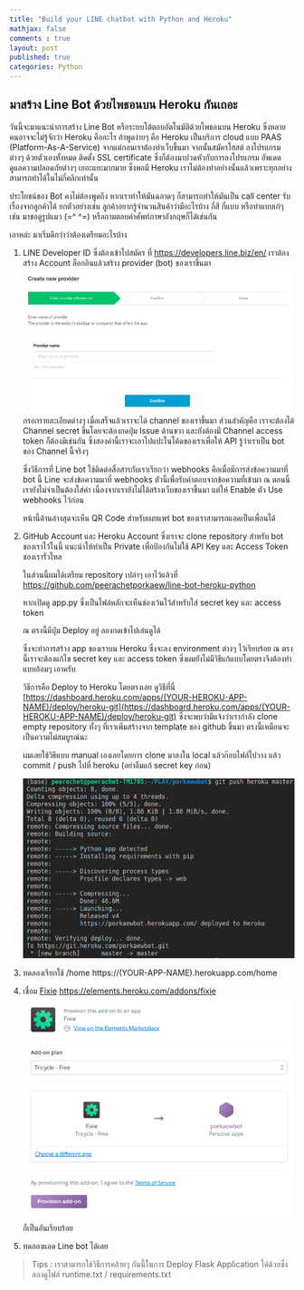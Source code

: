 ```yaml
---
title: "Build your LINE chatbot with Python and Heroku"
mathjax: false
comments : true
layout: post
published: true
categories: Python
---
```


## มาสร้าง Line Bot ด้วยไพธอนบน Heroku กันเถอะ

วันนี้จะมาแนะนำการสร้าง Line Bot หรือระบบโต้ตอบอัตโนมัติด้วยไพธอนบน Heroku ซึ่งหลายคนอาจจะไม่รู้จักว่า Heroku คืออะไร ถ้าพูดง่ายๆ คือ Heroku เป็นบริการ cloud แบบ PAAS (Platform-As-A-Service) จากแต่กอนเราต้องทำเว็บขึ้นมา จากนั้นสมัครโฮสต์ ลงโปรแกรมต่างๆ ด้วยตัวเองทั้งหมด ติดตั้ง SSL certificate ซึ่งก็ต้องมาปวดหัวกับการลงโปรแกรม อัพเดต ดูแลความปลอดภัยต่างๆ เยอะแยะมากมาย ซึ่งพอมี Heroku เราไม่ต้องทำอย่างนั้นแล้วเพราะทุกอย่างสามารถทำได้ในไม่กี่คลิกเท่านั้น



ประโยชน์ของ Bot คงไม่ต้องพูดถึง หากเราทำให้มันฉลาดๆ ก็สามารถทำให้มันเป็น call center รับเรื่องจากลูกค้าได้ ยกตัวอย่างเช่น ลูกค้าอยากรู้จำนวนสินค้าว่ามีอะไรบ้าง กี่สี กี่แบบ หรือทำแบบเก๋ๆ เช่น มาขอดูรูปแมว (=^ ^=) หรือถามตอบคำศัพท์ภาษาอังกฤษก็ได้เช่นกัน 

เอาหล่ะ มาเริ่มดีกว่าว่าต้องเตรียมอะไรบ้าง 

1. LINE Developer ID ซึ่งต้องเข้าไปสมัคร ที่ https://developers.line.biz/en/
   เราต้องสร้าง Account ล็อกอินแล้วสร้าง provider (bot) ของเราขึ้นมา ![title](assets/linebot/createprovider.png) กรอกรายละเอียดต่างๆ เมื่อเสร็จแล้วเราจะได้ channel ของเราขึ้นมา ส่วนสำคัญคือ เราจะต้องได้ Channel secret ขึ้นโดยจะต้องกดปุ่ม Issue ด้านขวา และยังต้องมี Channel access token ก็ต้องมีเช่นกัน ซึ่งสองค่านี้เราจะเอาไปแปะในโค้ดของเราเพื่อให้ API รู้ว่าเราเป็น bot ของ Channel นี้จริงๆ 

   ซึ่งวิธีการที่ Line bot ใช้ติดต่อสื่อสารกับเราเรียกว่า webhooks คือเมื่อมีการส่งข้อความมาที่ bot นี้ Line จะส่งข้อความมาที่ webhooks ตัวนี้เพื่อรับคำตอบจากข้อความที่เข้ามา ณ ตอนนี้เรายังไม่จำเป็นต้องใส่ค่า เนื่องจากเรายังไม่ได้สร้างเว็บของเราขึ้นมา แต่ให้ Enable ตัว Use webhooks ไว้ก่อน

   หน้านี้ด้านล่างสุดจะเห็น QR Code สำหรับเผยแพร่ bot ของเราสามารถแอดเป็นเพื่อนได้

2. GitHub Account และ Heroku Account ซึ่งเราจะ clone repository สำหรับ bot ของเราไว้ในนี้ แนะนำให้ทำเป็น Private เพื่อป้องกันไม่ใช้ API Key และ Access Token ของเรารั่วไหล 

    ในส่วนนี้ผมได้เตรียม repository เปล่าๆ เอาไว้แล้วที่ https://github.com/peerachetporkaew/line-bot-heroku-python 

    หากเปิดดู app.py ซึ่งเป็นไฟล์หลักจะเห็นช่องเว้นไว้สำหรับใส่ secret key และ access token 

    ณ ตรงนี้มีปุ่ม Deploy อยู่ ลองกดเข้าไปเล่นดูได้

    ซึ่งจะทำการสร้าง app ของเราบน Heroku ซึ่งจะลง environment ต่างๆ ไว้เรียบร้อย ณ ตรงนี้เราจะต้องแก้ไข secret key และ access token ซึ่งผมยังไม่มีวิธีแก้แบบโดยตรงจึงต้องทำแบบอ้อมๆ เอาครับ

    วิธีการคือ Deploy to Heroku โดยตรงเลย ดูวิธีที่นี่ [https://dashboard.heroku.com/apps/(YOUR-HEROKU-APP-NAME)/deploy/heroku-git](https://dashboard.heroku.com/apps/(YOUR-HEROKU-APP-NAME)/deploy/heroku-git) ซึ่งจะพบว่ามีแจ้งว่าเรากำลัง clone empty repository ทั้งๆ ที่เราเพิ่มสร้างจาก template ของ github ขึ้นมา ตรงนี้เหมือนจะเป็นความไม่สมบูรณ์นะ 

    ผมเลยใช้วิธีแบบ manual เองเลยโดยการ clone มาลงใน local แล้วก๊อบไฟล์ไปวาง แล้ว commit / push ไปที่ heroku (อย่าลืมแก้ secret key ก่อน)

    ![deploy](assets/linebot/deploy.png)

3. ทดลองเรียกใช้ /home https://(YOUR-APP-NAME).herokuapp.com/home

4. เชื่อม [Fixie](https://elements.heroku.com/addons/fixie) https://elements.heroku.com/addons/fixie
![fixie](assets/linebot/fixie.png) ก็เป็นอันเรียบร้อย

5. ทดลองแอด Line bot ได้เลย

> Tips : เราสามารถใช้วิธีการคล้ายๆ กันนี้ในการ Deploy Flask Application ได้ด้วยซึ่งลองดูไฟล์ runtime.txt / requirements.txt